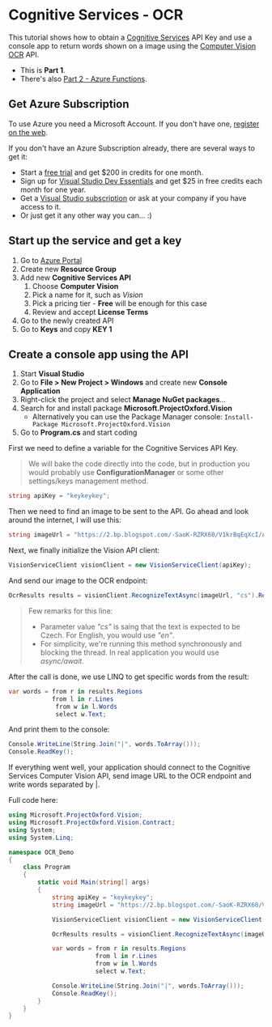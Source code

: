 # Cognitive Services - OCR

This tutorial shows how to obtain a [Cognitive Services](https://azure.microsoft.com/en-us/services/cognitive-services/) API Key and use a console app to return words shown on a image using the [Computer Vision OCR](https://www.microsoft.com/cognitive-services/en-us/Computer-Vision-API/documentation/OCR) API.

* This is **Part 1**.
* There's also [Part 2 - Azure Functions](https://github.com/msimecek/Azure-Functions-OCR/blob/master/Part%202/Azure%20Functions%20-%20OCR.md).

## Get Azure Subscription

To use Azure you need a Microsoft Account. If you don't have one, [register on the web](https://signup.live.com/).

If you don't have an Azure Subscription already, there are several ways to get it:

* Start a [free trial](https://azure.microsoft.com/en-us/free/) and get $200 in credits for one month.
* Sign up for [Visual Studio Dev Essentials](https://www.visualstudio.com/dev-essentials/) and get $25 in free credits each month for one year.
* Get a [Visual Studio subscription](https://www.visualstudio.com/subscriptions/) or ask at your company if you have access to it.
* Or just get it any other way you can... :)

## Start up the service and get a key

1. Go to [Azure Portal](https://portal.azure.com)
2. Create new **Resource Group**
3. Add new **Cognitive Services API**
   1. Choose **Computer Vision**
   2. Pick a name for it, such as *Vision*
   3. Pick a pricing tier - **Free** will be enough for this case
   4. Review and accept **License Terms**
4. Go to the newly created API
5. Go to **Keys** and copy **KEY 1**

## Create a console app using the API

1. Start **Visual Studio**
2. Go to **File > New Project > Windows** and create new **Console Application**
3. Right-click the project and select **Manage NuGet packages**...
4. Search for and install package **Microsoft.ProjectOxford.Vision**
   - Alternatively you can use the Package Manager console: `Install-Package Microsoft.ProjectOxford.Vision`
5. Go to **Program.cs** and start coding

First we need to define a variable for the Cognitive Services API Key. 

> We will bake the code directly into the code, but in production you would probably use **ConfigurationManager** or some other settings/keys management method.

```c#
string apiKey = "keykeykey";
```

Then we need to find an image to be sent to the API. Go ahead and look around the internet, I will use this:

```c#
string imageUrl = "https://2.bp.blogspot.com/-SaoK-RZRX60/V1krBqEqXcI/AAAAAAAAcSY/TaMvJ8V6l4AkBlhmA-Z9noWcxBNNJ_PegCLcB/w800/2017-skoda-octavia-0.jpg";
```

Next, we finally initialize the Vision API client:

```c#
VisionServiceClient visionClient = new VisionServiceClient(apiKey);
```

And send our image to the OCR endpoint:

```c#
OcrResults results = visionClient.RecognizeTextAsync(imageUrl, "cs").Result;
```

> Few remarks for this line:
>
> * Parameter value *"cs"* is saing that the text is expected to be Czech. For English, you would use *"en"*.
> * For simplicity, we're running this method synchronously and blocking the thread. In real application you would use *async/await*.

After the call is done, we use LINQ to get specific words from the result:

```c#
var words = from r in results.Regions
			from l in r.Lines
             from w in l.Words
             select w.Text;
```

And print them to the console:

```c#
Console.WriteLine(String.Join("|", words.ToArray()));
Console.ReadKey();
```

If everything went well, your application should connect to the Cognitive Services Computer Vision API, send image URL to the OCR endpoint and write words separated by |.



Full code here:

```c#
using Microsoft.ProjectOxford.Vision;
using Microsoft.ProjectOxford.Vision.Contract;
using System;
using System.Linq;

namespace OCR_Demo
{
    class Program
    {
        static void Main(string[] args)
        {
            string apiKey = "keykeykey";
            string imageUrl = "https://2.bp.blogspot.com/-SaoK-RZRX60/V1krBqEqXcI/AAAAAAAAcSY/TaMvJ8V6l4AkBlhmA-Z9noWcxBNNJ_PegCLcB/w800/2017-skoda-octavia-0.jpg";

            VisionServiceClient visionClient = new VisionServiceClient(apiKey);

            OcrResults results = visionClient.RecognizeTextAsync(imageUrl, "cs").Result;

            var words = from r in results.Regions
                        from l in r.Lines
                        from w in l.Words
                        select w.Text;

            Console.WriteLine(String.Join("|", words.ToArray()));
            Console.ReadKey();
        }
    }
}
```

